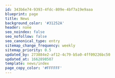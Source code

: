 ```yaml
---
id: 343b6e74-9393-4fdc-809e-4bf7a19e9aaa
blueprint: page
title: News
background_color: '#31252A'
header: none
seo_noindex: false
seo_nofollow: false
seo_canonical_type: entry
sitemap_change_frequency: weekly
sitemap_priority: 0.5
updated_by: 273884e2-af12-4c79-b5a0-4ff09226bc50
updated_at: 1662898507
template: news/index
page_copy_color: '#FFFFFF'
---
```

